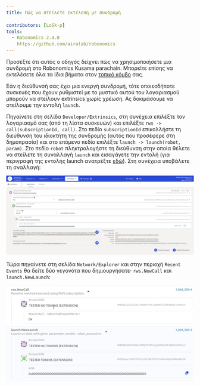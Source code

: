 ```yaml
---
title: Πώς να στείλετε εκτέλεση με συνδρομή

contributors: [LoSk-p]
tools:   
  - Robonomics 2.4.0
    https://github.com/airalab/robonomics
---
```


<robo-wiki-note type="warning" title="Parachain">

  Προσέξτε ότι αυτός ο οδηγός δείχνει πώς να χρησιμοποιήσετε μια συνδρομή στο Robonomics Kusama parachain. Μπορείτε επίσης να εκτελέσετε όλα τα ίδια βήματα στον [τοπικό κόμβο](/docs/run-dev-node) σας.

</robo-wiki-note>

Εάν η διεύθυνσή σας έχει μια ενεργή συνδρομή, τότε οποιεσδήποτε συσκευές που έχουν ρυθμιστεί με το μυστικό αυτού του λογαριασμού μπορούν να στείλουν extrinsics χωρίς χρέωση. 
Ας δοκιμάσουμε να στείλουμε την εντολή `launch`.

Πηγαίνετε στη σελίδα `Developer/Extrinsics`, στη συνέχεια επιλέξτε τον λογαριασμό σας (από τη λίστα συσκευών) και επιλέξτε `rws -> call(subscriptionId, call)`. 
Στο πεδίο `subscriptionId` επικολλήστε τη διεύθυνση του ιδιοκτήτη της συνδρομής (αυτός που προσέφερε στη δημοπρασία) και στο επόμενο πεδίο επιλέξτε `launch -> launch(robot, param)`. Στο πεδίο `robot` πληκτρολογήστε τη διεύθυνση στην οποία θέλετε να στείλετε τη συναλλαγή `launch` και εισαγάγετε την εντολή (για περιγραφή της εντολής launch ανατρέξτε [εδώ](/docs/launch)). Στη συνέχεια υποβάλετε τη σναλλαγή:

![launch](../images/rws/launch.png)


Τώρα πηγαίνετε στη σελίδα `Network/Explorer` και στην περιοχή `Recent Events` θα δείτε δύο γεγονότα που δημιουργήσατε· `rws.NewCall` και `launch.NewLaunch`:

![events](../images/rws/events.png)
